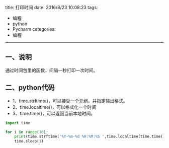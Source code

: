 title: 打印时间
date: 2016/8/23 10:08:23
tags:
- 编程
- python
- Pycharm
categories:
- 编程
---

## 一、说明
通过时间包里的函数，间隔一秒打印一次时间。

<!-- more -->

## 二、python代码
- 1、time.strftime()，可以接受一个元组，并指定输出格式。
- 2、time.localtime()，可以格式化一个时间
- 3、time.time()，可以返回当前本地时间。


```python
import time

for i in range(10):
    print(time.strftime('%Y-%m-%d %H:%M:%S ',time.localtime(time.time())))
    time.sleep(1)

```
